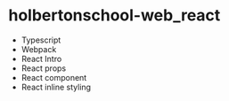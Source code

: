 # holbertonschool-web_react
- Typescript
- Webpack
- React Intro
- React props
- React component
- React inline styling